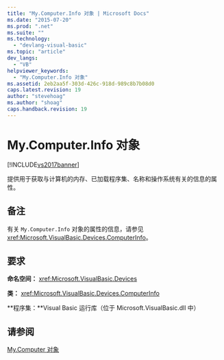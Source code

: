 ```yaml
---
title: "My.Computer.Info 对象 | Microsoft Docs"
ms.date: "2015-07-20"
ms.prod: ".net"
ms.suite: ""
ms.technology: 
  - "devlang-visual-basic"
ms.topic: "article"
dev_langs: 
  - "VB"
helpviewer_keywords: 
  - "My.Computer.Info 对象"
ms.assetid: 2eb2aa5f-303d-426c-918d-989c8b7b08d0
caps.latest.revision: 19
author: "stevehoag"
ms.author: "shoag"
caps.handback.revision: 19
---
```

# My.Computer.Info 对象
[!INCLUDE[vs2017banner](../../../visual-basic/includes/vs2017banner.md)]

提供用于获取与计算机的内存、已加载程序集、名称和操作系统有关的信息的属性。  
  
## 备注  
 有关 `My.Computer.Info` 对象的属性的信息，请参见 <xref:Microsoft.VisualBasic.Devices.ComputerInfo>。  
  
## 要求  
 **命名空间：** <xref:Microsoft.VisualBasic.Devices>  
  
 **类：** <xref:Microsoft.VisualBasic.Devices.ComputerInfo>  
  
 **程序集：**Visual Basic 运行库（位于 Microsoft.VisualBasic.dll 中）  
  
## 请参阅  
 [My.Computer 对象](../../../visual-basic/language-reference/objects/my-computer-object.md)